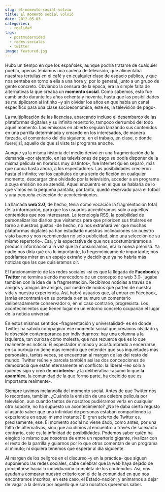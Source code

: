 ```yaml
---
slug: el-momento-social-volvio
title: El momento social volvió
date: 2012-05-03
categories:
  - realidad
tags:
  - postmodernidad
  - redes-sociales
  - twitter
image: featured.jpg
---
```


Hubo un tiempo en que los españoles, aunque podría tratarse de cualquier pueblo,
apenas teníamos una cadena de televisión, que alimentaba nuestras tertulias en
el café y en cualquier clase de espacio público, y que nos sentaba en torno a
ella a una hora y, por lo general, junto a un grupo de gente concreto. Obviando
la censura de la época, era la simple falta de alternativas la que creaba un
**momento social**. Como sabemos, esto fue cambiando durante los años ochenta y
noventa, hasta que las posibilidades se multiplicaron al infinito –y sin olvidar
los años en que había un canal específico para una clase socioeconómica, este
es, la televisión de pago-.

La multiplicación de las licencias, abarcando incluso el desembarco de las
plataformas digitales y su infinito repertorio, tampoco derrumbó del todo aquel
momento. Las emisoras en abierto seguían lanzando sus contenidos en una parrilla
determinada y creando en los interesados, de manera forzada, el comentario del
día siguiente, en el trabajo, en clase, o donde fuere; sí, aquello de que si
viste tal programa anoche.

Aunque ya la misma historia del medio derivó en una fragmentación de la demanda
–por ejemplo, en las televisiones de pago se podía disponer de la misma película
en horarios muy distintos-, fue Internet quien separó, más que nunca hasta
ahora, a los espectadores. Las posibilidades crecieron hasta el infinito; ver
los capítulos de una serie de ficción en cualquier momento, descargar cine
olvidado por la televisión, acceder a un programa a cuya emisión no se atendió.
Aquel encuentro en el que se hablaría de lo que vimos en la pequeña pantalla,
por tanto, quedó reservado para el fútbol y una pequeña colección de
acontecimientos.

La llamada **web 2.0**, de hecho, tenía como vocación la fragmentación total de
la información, para que los usuarios accediéramos solo a aquellos contenidos
que nos interesaran. La tecnología RSS, la posibilidad de personalizar los
diarios que visitamos para que prioricen sus titulares en torno a nuestros
gustos -de hecho, no nos extrañará ver que muchas plataformas digitales ya han
estudiado nuestras inclinaciones sin nuestro visto bueno y nos recomiendan no
solo publicidad, sino una selección de su mismo repertorio-. Esa, y la
expectativa de que nos acostumbráramos a producir información a la vez que la
consumíamos, era la nueva premisa. Ya nadie nos diría qué era lo importante, lo
hegemónicamente importante; nos podríamos mirar en un espejo extraño y decidir
que ya no habría más noticias que las que quisiéramos oír.

El funcionamiento de las redes sociales –si es que la llegada de **Facebook** y
**Twitter** no termina siendo merecedora de un concepto de web 3.0- jugaba
también con la idea de la fragmentación. Recibimos noticias a través de amigos y
amigos de amigos, por medio de nodos que parten de nuestra vida y nuestra
experiencia. Así, habrá usuarios que, al entrar en Facebook, jamás encontrarán
en su portada o en su muro un comentario deliberadamente conservador o, en el
caso contrario, progresista. Los acontecimientos que tienen lugar en un entorno
concreto ocuparían el lugar de la noticia universal.

En estos mismos sentidos –fragmentación y universalidad- es en donde Twitter ha
sabido compaginar ese momento social que creíamos olvidado y la obsesión
contemporánea por individuarnos: hay una columna a la izquierda, tan curiosa
como molesta, que nos recuerda qué es lo que realmente es noticia. El espectador
mimado y acostumbrado a encerrarse en su burbuja no tiene más remedio que
entender que sus inquietudes más personales, tantas veces, se encuentran al
margen de las del resto del mundo. Twitter reúne y parcela también así las dos
concepciones de democracia que están eternamente en conflicto: la liberal –leo
solo a quienes sigo y creo de **mi interés**– y la deliberativa –asumo lo que
**la asamblea**, la comunidad de la que formo parte, ha decidido que es
importante realmente-.

Siempre tuvimos melancolía del momento social. Antes de que Twitter nos lo
recordara, también. ¿Cuándo la emisión de una célebre película por televisión,
aun cuando tantos de nosotros pudiéramos verla en cualquier otro soporte, no ha
supuesto un acontecimiento? ¿No le daba cierto regusto al asunto saber que una
infinidad de personas estaban compartiendo la experiencia en aquel mismo
instante? El gran acierto de Twitter es, precisamente, ese. El momento social
no viene dado, como antes, por una falta de alternativas, sino que acudimos al
encuentro a través de su exacto contrario, este es, la infinidad de
posibilidades. Podemos saber quién ha elegido lo mismo que nosotros de entre un
repertorio gigante, rivalizar con el resto de la parrilla y guiarnos por lo que
otros comentan de un programa al minuto; ni siquiera tenemos que esperar al día
siguiente.

Al margen de los peligros en el discurso –y en la práctica- que siguen
suponiendo las redes sociales, cabe celebrar que la web haya dejado de
precipitarse hacia la individuación completa de los contenidos. Así, nos ayudan
a comparar nuestro criterio con el de la comunidad en que nos encontramos
inscritos, en este caso, el Estado-nación; y animarnos a dejar de vagar a la
deriva por aquello que solo nosotros queremos saber.
